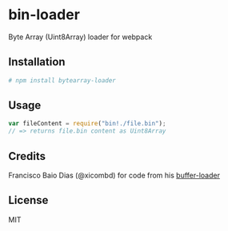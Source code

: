 # bin-loader

Byte Array (Uint8Array) loader for webpack

## Installation

```bash
# npm install bytearray-loader
```

## Usage

``` javascript
var fileContent = require("bin!./file.bin");
// => returns file.bin content as Uint8Array
```

## Credits

Francisco Baio Dias (@xicombd) for code from his [buffer-loader](https://github.com/xicombd/buffer-loader)

## License

MIT
